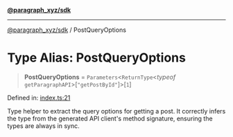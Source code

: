 [**@paragraph_xyz/sdk**](../README.md)

***

[@paragraph_xyz/sdk](../README.md) / PostQueryOptions

# Type Alias: PostQueryOptions

> **PostQueryOptions** = `Parameters`\<`ReturnType`\<*typeof* `getParagraphAPI`\>\[`"getPostById"`\]\>\[`1`\]

Defined in: [index.ts:21](https://github.com/paragraph-xyz/paragraph-sdk-js/blob/086f3a8b7dcd4b61aade984e95936df9babd9141/src/index.ts#L21)

Type helper to extract the query options for getting a post.
It correctly infers the type from the generated API client's method signature,
ensuring the types are always in sync.
